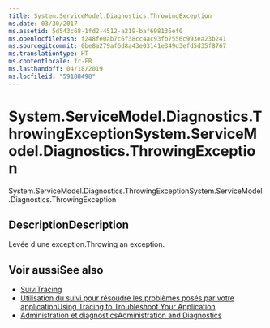 ```yaml
---
title: System.ServiceModel.Diagnostics.ThrowingException
ms.date: 03/30/2017
ms.assetid: 5d543c68-1fd2-4512-a219-baf698136ef0
ms.openlocfilehash: f248fe0ab7c6f38cc4ac93fb7556c993ea23b241
ms.sourcegitcommit: 0be8a279af6d8a43e03141e349d3efd5d35f8767
ms.translationtype: HT
ms.contentlocale: fr-FR
ms.lasthandoff: 04/18/2019
ms.locfileid: "59188498"
---
```

# <a name="systemservicemodeldiagnosticsthrowingexception"></a><span data-ttu-id="d127c-102">System.ServiceModel.Diagnostics.ThrowingException</span><span class="sxs-lookup"><span data-stu-id="d127c-102">System.ServiceModel.Diagnostics.ThrowingException</span></span>
<span data-ttu-id="d127c-103">System.ServiceModel.Diagnostics.ThrowingException</span><span class="sxs-lookup"><span data-stu-id="d127c-103">System.ServiceModel.Diagnostics.ThrowingException</span></span>  
  
## <a name="description"></a><span data-ttu-id="d127c-104">Description</span><span class="sxs-lookup"><span data-stu-id="d127c-104">Description</span></span>  
 <span data-ttu-id="d127c-105">Levée d'une exception.</span><span class="sxs-lookup"><span data-stu-id="d127c-105">Throwing an exception.</span></span>  
  
## <a name="see-also"></a><span data-ttu-id="d127c-106">Voir aussi</span><span class="sxs-lookup"><span data-stu-id="d127c-106">See also</span></span>

- [<span data-ttu-id="d127c-107">Suivi</span><span class="sxs-lookup"><span data-stu-id="d127c-107">Tracing</span></span>](../../../../../docs/framework/wcf/diagnostics/tracing/index.md)
- [<span data-ttu-id="d127c-108">Utilisation du suivi pour résoudre les problèmes posés par votre application</span><span class="sxs-lookup"><span data-stu-id="d127c-108">Using Tracing to Troubleshoot Your Application</span></span>](../../../../../docs/framework/wcf/diagnostics/tracing/using-tracing-to-troubleshoot-your-application.md)
- [<span data-ttu-id="d127c-109">Administration et diagnostics</span><span class="sxs-lookup"><span data-stu-id="d127c-109">Administration and Diagnostics</span></span>](../../../../../docs/framework/wcf/diagnostics/index.md)
